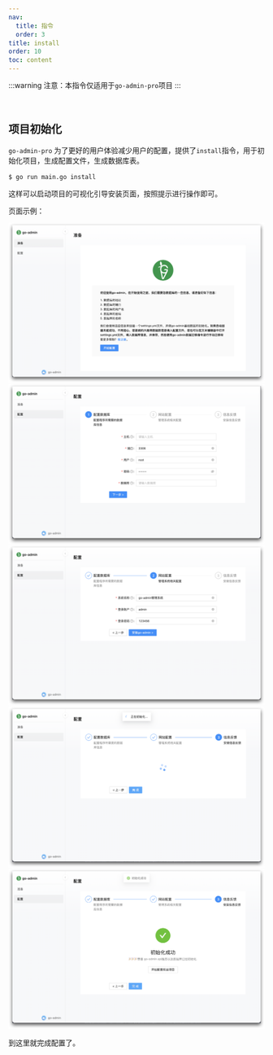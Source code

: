 ```yaml
---
nav:
  title: 指令
  order: 3
title: install
order: 10
toc: content
---
```



:::warning
注意：本指令仅适用于`go-admin-pro`项目
:::

<br>

## 项目初始化

`go-admin-pro` 为了更好的用户体验减少用户的配置，提供了`install`指令，用于初始化项目，生成配置文件，生成数据库表。


```sh
$ go run main.go install
```

这样可以启动项目的可视化引导安装页面，按照提示进行操作即可。

页面示例：

![](https://raw.githubusercontent.com/wenjianzhang/image/master/img/install01.png)
![](https://raw.githubusercontent.com/wenjianzhang/image/master/img/install02.png)
![](https://raw.githubusercontent.com/wenjianzhang/image/master/img/install03.png)
![](https://raw.githubusercontent.com/wenjianzhang/image/master/img/install04.png)
![](https://raw.githubusercontent.com/wenjianzhang/image/master/img/install05.png)


到这里就完成配置了。